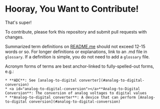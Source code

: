 # Hooray, You Want to Contribute!

That's super!

To contribute, please fork this repository and submit pull requests with changes.

Summarized term definitions on [README.me](README.md) should not exceed 12-15 words or so. For longer definitions or explanations, link to an .md file in `glossary`. If a definition is simple, you do not need to add a `glossary` file.

Acronym forms of terms are best anchor-linked to fully-spelled-out forms, e.g.:

```
* **ADC**: See [analog-to-digital converter](#analog-to-digital-conversion)
* <a id="analog-to-digital-conversion"></a>**Analog-to-Digital Conversion**: The conversion of analog voltages to digital values
* **Analog-to-digital converter**: A device that can perform [Analog-to-digital conversion](#analog-to-digital-conversion)
```
